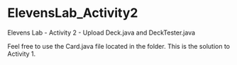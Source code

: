 # ElevensLab_Activity2
Elevens Lab - Activity 2 - Upload Deck.java and DeckTester.java

Feel free to use the Card.java file located in the folder. This is the solution to Activity 1.
